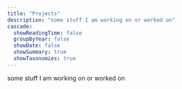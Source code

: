 ```yaml
---
title: "Projects"
description: "some stuff I am working on or worked on"
cascade:
  showReadingTime: false
  groupByYear: false
  showDate: false
  showSummary: true
  showTaxonomies: true
---
```


some stuff I am working on or worked on
